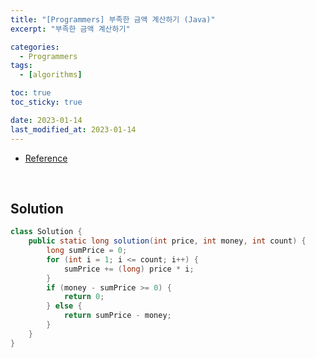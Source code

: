 ```yaml
---
title: "[Programmers] 부족한 금액 계산하기 (Java)"
excerpt: "부족한 금액 계산하기"

categories:
  - Programmers
tags:
  - [algorithms]

toc: true
toc_sticky: true

date: 2023-01-14
last_modified_at: 2023-01-14
---
```

- [Reference](https://school.programmers.co.kr/learn/courses/30/lessons/82612)

<br>

## Solution

```java
class Solution {
    public static long solution(int price, int money, int count) {
        long sumPrice = 0;
        for (int i = 1; i <= count; i++) {
            sumPrice += (long) price * i;
        }
        if (money - sumPrice >= 0) {
            return 0;
        } else {
            return sumPrice - money;
        }
    }
}
```